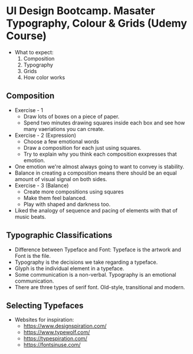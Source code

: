 # UI Design Bootcamp. Masater Typography, Colour & Grids (Udemy Course)

- What to expect:
    1. Composition
    2. Typography
    3. Grids
    4. How color works

## Composition    
- Exercise - 1
    - Draw lots of boxes on a piece of paper. 
    - Spend two minutes drawing squares inside each box and see how many vaeriations you can create.
- Exercise - 2 (Expression)
    - Choose a few emotional words
    - Draw a composition for each just using squares.
    - Try to explain why you think each composition exxpresses that emotion.
- One emotion we're almost always going to want to convey is stability.
- Balance in creating a composition means there should be an equal amount of visual signal on both sides.
- Exercise - 3 (Balance)
    - Create more compositions using squares
    - Make them feel balanced.
    - Play with shaped and darkness too.
- Liked the analogy of sequence and pacing of elements with that of music beats.

## Typographic Classifications

- Difference between Typeface and Font: Typeface is the artwork and Font is the file. 
- Typography is the decisions we take regarding a typeface.
- Glyph is the individual element in a typeface.
- Some communication is a non-verbal. Typography is an emotional communication.
- There are three types of serif font. Old-style, transitional and modern.

## Selecting Typefaces

- Websites for inspiration:
    - https://www.designspiration.com/
    - https://www.typewolf.com/
    - https://typespiration.com/
    - https://fontsinuse.com/